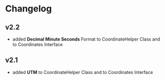 # Changelog

## v2.2

- added **Decimal Minute Seconds** Format to CoordinateHelper Class and to Coordinates Interface

## v2.1

- added **UTM** to CoordinateHelper Class and to Coordinates Interface

